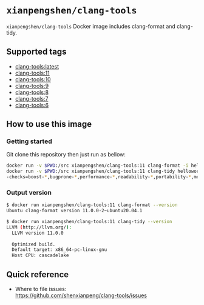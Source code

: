 # `xianpengshen/clang-tools`

`xianpengshen/clang-tools` Docker image includes clang-format and clang-tidy.

## Supported tags
* [clang-tools:latest](https://github.com/shenxianpeng/clang-tools/blob/master/12/Dockerfile)
* [clang-tools:11](https://github.com/shenxianpeng/clang-tools/blob/master/11/Dockerfile)
* [clang-tools:10](https://github.com/shenxianpeng/clang-tools/blob/master/10/Dockerfile)
* [clang-tools:9](https://github.com/shenxianpeng/clang-tools/blob/master/9/Dockerfile)
* [clang-tools:8](https://github.com/shenxianpeng/clang-tools/blob/master/8/Dockerfile)
* [clang-tools:7](https://github.com/shenxianpeng/clang-tools/blob/master/7/Dockerfile)
* [clang-tools:6](https://github.com/shenxianpeng/clang-tools/blob/master/6/Dockerfile)

## How to use this image

### Getting started

Git clone this repository then just run as bellow:

```bash
docker run -v $PWD:/src xianpengshen/clang-tools:11 clang-format -i helloworld.c
docker run -v $PWD:/src xianpengshen/clang-tools:11 clang-tidy helloworld.c \
-checks=boost-*,bugprone-*,performance-*,readability-*,portability-*,modernize-*,clang-analyzer-cplusplus-*,clang-analyzer-*,cppcoreguidelines-*
```

### Output version

```bash
$ docker run xianpengshen/clang-tools:11 clang-format --version
Ubuntu clang-format version 11.0.0-2~ubuntu20.04.1

$ docker run xianpengshen/clang-tools:11 clang-tidy --version
LLVM (http://llvm.org/):
  LLVM version 11.0.0
  
  Optimized build.
  Default target: x86_64-pc-linux-gnu
  Host CPU: cascadelake
```

## Quick reference

* Where to file issues: \
  https://github.com/shenxianpeng/clang-tools/issues
